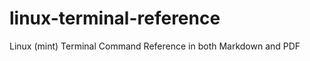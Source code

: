 linux-terminal-reference
========================

Linux (mint) Terminal Command Reference in both Markdown and PDF

